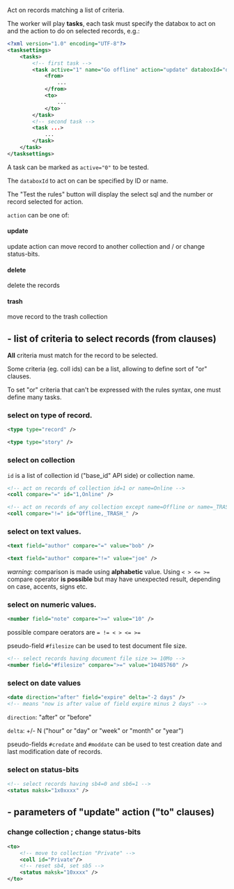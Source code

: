 Act on records matching a list of criteria.

The worker will play __tasks__, each task must specify the databox to act on 
and the action to do on selected records, e.g.:

```xml
<?xml version="1.0" encoding="UTF-8"?>
<tasksettings>
    <tasks>
        <!-- first task -->
        <task active="1" name="Go offline" action="update" databoxId="db_databox1">
            <from>
                ...
            </from>
            <to>
                ...
            </to>
        </task> 
        <!-- second task -->
        <task ...>
            ...
        </task>    
    </task>
</tasksettings>
```

A task can be marked as `active="0"` to be tested.

The `databoxId` to act on can be specified by ID or name.

The "Test the rules" button will display the select sql and the number or record selected for action.

`action` can be one of:

#### update

update action can move record to another collection and / or change status-bits.

#### delete

delete the records

#### trash

move record to the trash collection

## - list of criteria to select records (__from__ clauses)

__All__ criteria must match for the record to be selected.

Some criteria (eg. coll ids) can be a list, allowing to define sort of "or" clauses.

To set "or" criteria that can't be expressed with the rules syntax, one must define 
many tasks.

### select on type of record.

```xml
<type type="record" />
```

```xml
<type type="story" />
```

### select on collection
`id` is a list of collection id ("base_id" API side) or collection name.

```xml
<!-- act on records of collection id=1 or name=Online -->
<coll compare="=" id="1,Online" />  
```

```xml
<!-- act on records of any collection except name=Offline or name=_TRASH_-->
<coll compare="!=" id="Offline,_TRASH_" />
```  

### select on text values.

```xml
<text field="author" compare="=" value="bob" />
```

```xml
<text field="author" compare="!=" value="joe" />
```

_warning:_ comparison is made using __alphabetic__ value.
Using `< > <= >=` compare operator
__is possible__ but may have unexpected result, depending on case, accents, signs etc.

### select on numeric values.

```xml
<number field="note" compare=">=" value="10" />
```

possible compare oerators are `= != < > <= >=`

pseudo-field `#filesize` can be used to test document file size.
```xml
<!-- select records having document file size >= 10Mo -->
<number field="#filesize" compare=">=" value="10485760" />
```

### select on date values

```xml
<date direction="after" field="expire" delta="-2 days" />
<!-- means "now is after value of field expire minus 2 days" -->
```

`direction`: "after" or "before"

`delta`: +/- N ("hour" or "day" or "week" or "month" or "year")

pseudo-fields `#credate` and `#moddate` can be used to test creation date
and last modification date of records.


### select on status-bits

```xml
<!-- select records having sb4=0 and sb6=1 -->
<status maksk="1x0xxxx" />
```

## - parameters of "update" action ("to" clauses)

### change collection ; change status-bits
```xml
<to>
    <!-- move to collection "Private" -->
    <coll id="Private"/>
    <!-- reset sb4, set sb5 -->
    <status maksk="10xxxx" />
</to>
```
